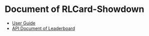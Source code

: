 # Document of RLCard-Showdown

*   [User Guide](guide.md)
*   [API Document of Leaderboard](leaderboard_api.md)
